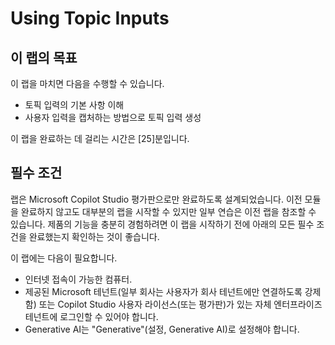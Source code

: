 # Using Topic Inputs


## 이 랩의 목표
이 랩을 마치면 다음을 수행할 수 있습니다.
- 토픽 입력의 기본 사항 이해
- 사용자 입력을 캡처하는 방법으로 토픽 입력 생성

이 랩을 완료하는 데 걸리는 시간은 [25]분입니다.

## 필수 조건
랩은 Microsoft Copilot Studio 평가판으로만 완료하도록 설계되었습니다. 이전 모듈을 완료하지 않고도 대부분의 랩을 시작할 수 있지만 일부 연습은 이전 랩을 참조할 수 있습니다. 제품의 기능을 충분히 경험하려면 이 랩을 시작하기 전에 아래의 모든 필수 조건을 완료했는지 확인하는 것이 좋습니다.

이 랩에는 다음이 필요합니다.
- 인터넷 접속이 가능한 컴퓨터.
- 제공된 Microsoft 테넌트(일부 회사는 사용자가 회사 테넌트에만 연결하도록 강제함) 또는 Copilot Studio 사용자 라이선스(또는 평가판)가 있는 자체 엔터프라이즈 테넌트에 로그인할 수 있어야 합니다.
- Generative AI는 "Generative"(설정, Generative AI)로 설정해야 합니다.
